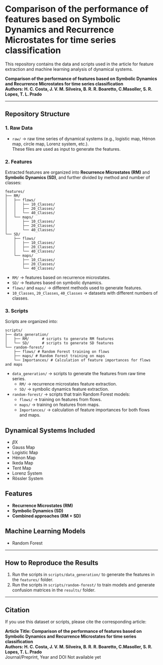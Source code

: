 # Comparison of the performance of features based on Symbolic Dynamics and Recurrence Microstates for time series classification

This repository contains the data and scripts used in the article for feature extraction and machine learning analysis of dynamical systems.

**Comparison of the performance of features based on Symbolic Dynamics and Recurrence Microstates for time series classification**  
**Authors: H. C. Costa, J. V. M. Silveira, B. R. R. Boaretto, C.Masoller, S. R. Lopes, T. L. Prado**  

---

## Repository Structure

### 1. Raw Data
- `raw/` → raw time series of dynamical systems (e.g., logistic map, Hénon map, circle map, Lorenz system, etc.).  
  These files are used as input to generate the features.

### 2. Features
Extracted features are organized into **Recurrence Microstates (RM)** and **Symbolic Dynamics (SD)**, and further divided by method and number of classes:

```
features/
├── RM/
│   ├── flows/
│   │   ├── 10_Classes/
│   │   ├── 20_Classes/
│   │   └── 40_Classes/
│   └── maps/
│       ├── 10_Classes/
│       ├── 20_Classes/
│       └── 40_Classes/
└── SD/
    ├── flows/
    │   ├── 10_Classes/
    │   ├── 20_Classes/
    │   └── 40_Classes/
    └── maps/
        ├── 10_Classes/
        ├── 20_Classes/
        └── 40_Classes/
```

- `RM/` → features based on recurrence microstates.  
- `SD/` → features based on symbolic dynamics.  
- `flows/` and `maps/` → different methods used to generate features.  
- `10_Classes`, `20_Classes`, `40_Classes` → datasets with different numbers of classes.

### 3. Scripts
Scripts are organized into:

```
scripts/
├── data_generation/
│   ├── RM/      # scripts to generate RM features
│   └── SD/      # scripts to generate SD features
└── random-forest/
    ├── flows/ # Random Forest training on flows
    ├── maps/ # Random Forest training on maps
    └── Importances/ # Calculation of feature importances for flows and maps
```

- `data_generation/` → scripts to generate the features from raw time series.  
  - `RM/` → recurrence microstates feature extraction.  
  - `SD/` → symbolic dynamics feature extraction.  
- `random-forest/` → scripts that train Random Forest models:  
  - `flows/` → training on features from flows.  
  - `maps/` → training on features from maps.  
  - `Importances/` → calculation of feature importances for both flows and maps.


## Dynamical Systems Included
- $\beta$X
- Gauss Map
- Logistic Map  
- Hénon Map  
- Ikeda Map  
- Tent Map
- Lorenz System  
- Rössler System

## Features
- **Recurrence Microstates (RM)**  
- **Symbolic Dynamics (SD)**  
- **Combined approaches (RM + SD)**

## Machine Learning Models
- Random Forest  


---

## How to Reproduce the Results
1. Run the scripts in `scripts/data_generation/` to generate the features in the `features/` folder.  
2. Run the scripts in `scripts/random-forest/` to train models and generate confusion matrices in the `results/` folder.

---

## Citation
If you use this dataset or scripts, please cite the corresponding article:

**Article Title: Comparison of the performance of features based on Symbolic Dynamics and Recurrence Microstates for time series classification**  
**Authors: H. C. Costa, J. V. M. Silveira, B. R. R. Boaretto, C.Masoller, S. R. Lopes, T. L. Prado**  
Journal/Preprint,
Year and DOI Not available yet

